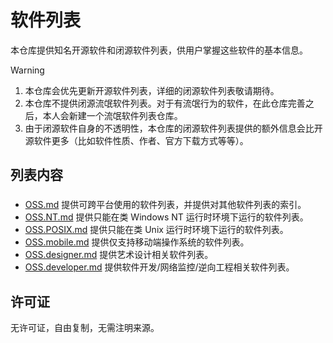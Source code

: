 # 软件列表

本仓库提供知名开源软件和闭源软件列表，供用户掌握这些软件的基本信息。

> [!WARNING]
>
> 1. 本仓库会优先更新开源软件列表，详细的闭源软件列表敬请期待。
> 2. 本仓库不提供闭源流氓软件列表。对于有流氓行为的软件，在此仓库完善之后，本人会新建一个流氓软件列表仓库。
> 3. 由于闭源软件自身的不透明性，本仓库的闭源软件列表提供的额外信息会比开源软件更多（比如软件性质、作者、官方下载方式等等）。

## 列表内容

### 

- [OSS.md](OSS.md) 提供可跨平台使用的软件列表，并提供对其他软件列表的索引。
- [OSS.NT.md](OSS.NT.md) 提供只能在类 Windows NT 运行时环境下运行的软件列表。
- [OSS.POSIX.md](OSS.POSIX.md) 提供只能在类 Unix 运行时环境下运行的软件列表。
- [OSS.mobile.md](OSS.mobile.md) 提供仅支持移动端操作系统的软件列表。
- [OSS.designer.md](OSS.designer.md) 提供艺术设计相关软件列表。
- [OSS.developer.md](OSS.developer.md) 提供软件开发/网络监控/逆向工程相关软件列表。


## 许可证

无许可证，自由复制，无需注明来源。
